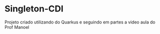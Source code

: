# Singleton-CDI
Projeto criado utilizando do Quarkus e seguindo em partes a video aula do Prof Manoel 

